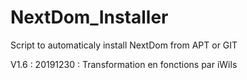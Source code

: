 # NextDom_Installer
Script to automaticaly install NextDom from APT or GIT

V1.6 : 20191230 : Transformation en fonctions par iWils
